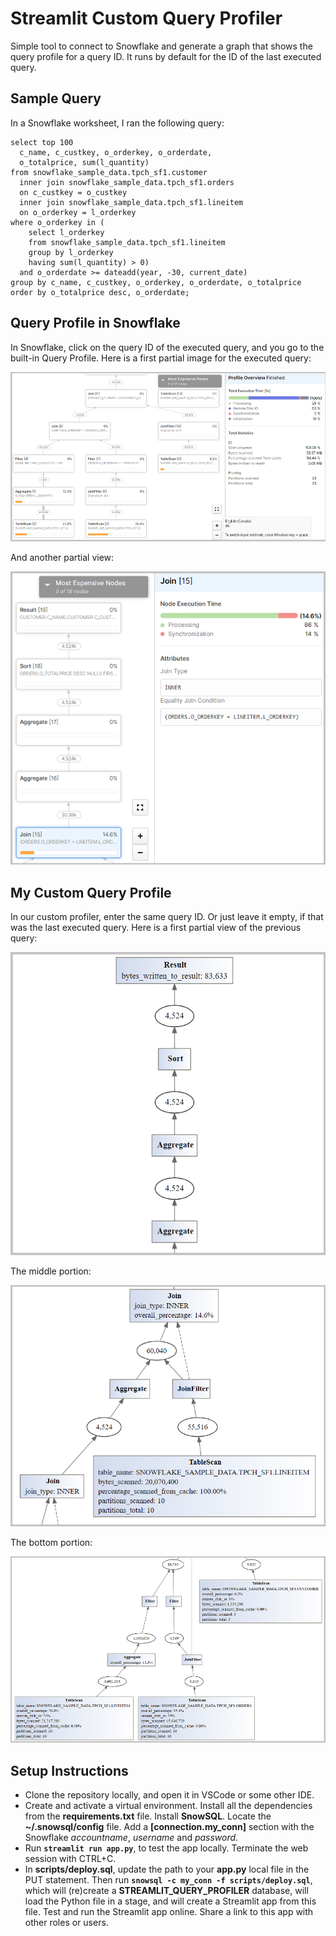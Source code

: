 Streamlit Custom Query Profiler
===============================

Simple tool to connect to Snowflake and generate a graph that shows the query profile for a query ID. It runs by default for the ID of the last executed query.

Sample Query
------------

In a Snowflake worksheet, I ran the following query:

```
select top 100
  c_name, c_custkey, o_orderkey, o_orderdate, 
  o_totalprice, sum(l_quantity)
from snowflake_sample_data.tpch_sf1.customer
  inner join snowflake_sample_data.tpch_sf1.orders
  on c_custkey = o_custkey
  inner join snowflake_sample_data.tpch_sf1.lineitem
  on o_orderkey = l_orderkey
where o_orderkey in (
    select l_orderkey
    from snowflake_sample_data.tpch_sf1.lineitem
    group by l_orderkey
    having sum(l_quantity) > 0)
  and o_orderdate >= dateadd(year, -30, current_date)
group by c_name, c_custkey, o_orderkey, o_orderdate, o_totalprice 
order by o_totalprice desc, o_orderdate;
```
Query Profile in Snowflake
--------------------------

In Snowflake, click on the query ID of the executed query, and you go to the built-in Query Profile. Here is a first partial image for the executed query:

![Query Profile in Snowflake](/images/query_profile.png)

And another partial view:

![Query Profile in Snowflake - Another View](/images/query_profile2.png)

My Custom Query Profile
-----------------------

In our custom profiler, enter the same query ID. Or just leave it empty, if that was the last executed query. Here is a first partial view of the previous query:

![Top Portion of Custom Query Profile](/images/diagram1.png)

The middle portion:

![Middle Portion of Custom Query Profile](/images/diagram2.png)

The bottom portion:

![Bottom Portion of Custom Query Profile](/images/diagram3.png)

Setup Instructions
------------------
* Clone the repository locally, and open it in VSCode or some other IDE.
* Create and activate a virtual environment. Install all the dependencies from the **requirements.txt** file.
Install **SnowSQL**. Locate the **~/.snowsql/config** file.
Add a **[connection.my_conn]** section with the Snowflake *accountname*, *username* and *password*.
* Run **`streamlit run app.py`**, to test the app locally. Terminate the web session with CTRL+C.
* In **scripts/deploy.sql**, update the path to your **app.py** local file in the PUT statement. Then run **`snowsql -c my_conn -f scripts/deploy.sql`**, which will (re)create a **STREAMLIT_QUERY_PROFILER** database, will load the Python file in a stage, and will create a Streamlit app from this file. Test and run the Streamlit app online. Share a link to this app with other roles or users.

